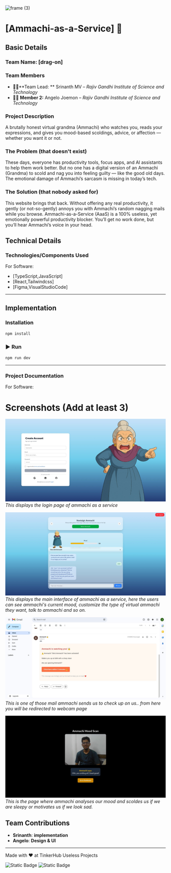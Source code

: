 <img width="3188" height="1202" alt="frame (3)" src="https://github.com/user-attachments/assets/517ad8e9-ad22-457d-9538-a9e62d137cd7" />


# [Ammachi-as-a-Service] 🎯


## Basic Details
### Team Name: [drag-on]


### Team Members
- 👨‍💻**Team Lead: ** Srinanth MV – *Rajiv Gandhi Institute of Science and Technology*  
- 👨‍💻 **Member 2:** Angelo Joemon – *Rajiv Gandhi Institute of Science and Technology*

### Project Description
 A brutally honest virtual grandma (Ammachi) who watches you, reads your expressions, and gives you mood-based scoldings, advice, or affection — whether you want it or not.

### The Problem (that doesn't exist)
These days, everyone has productivity tools, focus apps, and AI assistants to help them work better. But no one has a digital version of an Ammachi (Grandma) to scold and nag you into feeling guilty — like the good old days. The emotional damage of Ammachi’s sarcasm is missing in today’s tech.

### The Solution (that nobody asked for)
This website brings that back. Without offering any real productivity, it gently (or not-so-gently) annoys you with Ammachi’s random nagging mails while you browse. Ammachi-as-a-Service (AaaS) is a 100% useless, yet emotionally powerful productivity blocker. You’ll get no work done, but you’ll hear Ammachi’s voice in your head.

## Technical Details
### Technologies/Components Used
For Software:
- [TypeScript,JavaScript]
- [React,Tailwindcss]
- [Figma,VisualStudioCode]


---

##  Implementation  

###  Installation  
```bash
npm install
```

### ▶ Run  
```bash
npm run dev
```

---
### Project Documentation
For Software:

# Screenshots (Add at least 3)
![Screenshot1](./Screenshots/login.jpeg )
*This displays the login page of ammachi as a service*

![Screenshot2](./Screenshots/frontpage.jpeg)
*This displays the main interface of ammachi as a service, here the users can see ammachi's current mood, customize the type of virtual ammachi they want, talk to ammachi and so on.*

![Screenshot3](./Screenshots/mail.jpeg)
*This is one of those mail ammachi sends us to check up on us.. from here you will be redirected to webcam page*

![Screenshot4](./Screenshots/webcam.jpeg)
*This is the page where ammachi analyses our mood and scoldes us if we are sleepy or motivates us if we look sad.*

## Team Contributions
- **Srinanth**: **implementation**
- **Angelo**: **Design & UI**

---
Made with ❤️ at TinkerHub Useless Projects 

![Static Badge](https://img.shields.io/badge/TinkerHub-24?color=%23000000&link=https%3A%2F%2Fwww.tinkerhub.org%2F)
![Static Badge](https://img.shields.io/badge/UselessProjects--25-25?link=https%3A%2F%2Fwww.tinkerhub.org%2Fevents%2FQ2Q1TQKX6Q%2FUseless%2520Projects)


